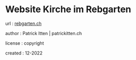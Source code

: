 # Website Kirche im Rebgarten

url
:  [rebgarten.ch](https://rebgarten.ch)

author
:  Patrick Itten | patrickitten.ch

license
:  copyright

created
:  12-2022
